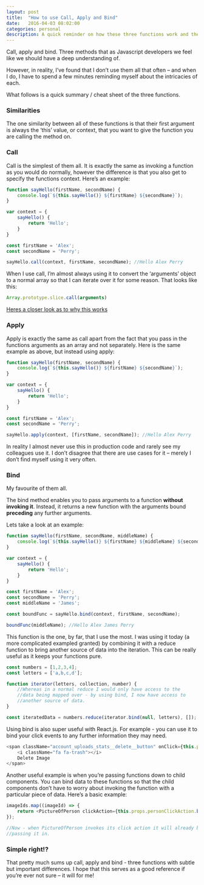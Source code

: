 ```yaml
---
layout: post
title:  "How to use Call, Apply and Bind"
date:   2016-04-03 08:02:00
categories: personal
description: A quick reminder on how these three functions work and the uses of each.
---
```


<p class="lead">Call, apply and bind. Three methods that as Javascript developers we feel like we should have a deep understanding of. </p>

However, in reality, I’ve found that I don’t use them all that often – and when I do, I have to spend a few minutes reminding myself about the intricacies of each.

What follows is a quick summary / cheat sheet of the three functions.

### Similarities

The one similarity between all of these functions is that their first argument is always the ‘this’ value, or context, that you want to give the function you are calling the method on.

### Call

Call is the simplest of them all. It is exactly the same as invoking a function as you would do normally, however the difference is that you also get to specify the functions context. Here’s an example:

```javascript
function sayHello(firstName, secondName) {
    console.log(`${this.sayHello()} ${firstName} ${secondName}`);
}

var context = {
    sayHello() {
        return 'Hello';
    }
}

const firstName = 'Alex';
const secondName = 'Perry';

sayHello.call(context, firstName, secondName); //Hello Alex Perry
```

When I use call, I’m almost always using it to convert the ‘arguments’ object to a normal array so that I can iterate over it for some reason. That looks like this:

```javascript
Array.prototype.slice.call(arguments)
```

[Heres a closer look as to why this works](http://stackoverflow.com/questions/960866/how-can-i-convert-the-arguments-object-to-an-array-in-javascript#answer-960870)

### Apply

Apply is exactly the same as call apart from the fact that you pass in the functions arguments as an array and not separately. Here is the same example as above, but instead using apply:

```javascript
function sayHello(firstName, secondName) {
    console.log(`${this.sayHello()} ${firstName} ${secondName}`);
}

var context = {
    sayHello() {
        return 'Hello';
    }
}

const firstName = 'Alex';
const secondName = 'Perry';

sayHello.apply(context, [firstName, secondName]); //Hello Alex Perry
```

In reality I almost never use this in production code and rarely see my colleagues use it. I don’t disagree that there are use cases for it – merely I don’t find myself using it very often.

### Bind

My favourite of them all.

The bind method enables you to pass arguments to a function **without invoking it**. Instead, it returns a new function with the arguments bound **preceding** any further arguments.

Lets take a look at an example:

```javascript
function sayHello(firstName, secondName, middleName) {
    console.log(`${this.sayHello()} ${firstName} ${middleName} ${secondName}`);
}

var context = {
    sayHello() {
        return 'Hello';
    }
}

const firstName = 'Alex';
const secondName = 'Perry';
const middleName = 'James';

const boundFunc = sayHello.bind(context, firstName, secondName);

boundFunc(middleName); //Hello Alex James Perry
```

This function is the one, by far, that I use the most. I was using it today (a more complicated exampled granted) by combining it with a reduce function to bring another source of data into the iteration. This can be really useful as it keeps your functions pure.

```javascript
const numbers = [1,2,3,4];
const letters = ['a,b,c,d'];

function iterator(letters, collection, number) {
    //Whereas in a normal reduce I would only have access to the
    //data being mapped over - by using bind, I now have access to
    //another source of data.
}

const iteratedData = numbers.reduce(iterator.bind(null, letters), []);
```

Using bind is also super useful with React.js. For example - you can use it to bind your click events to any further information they may need.

```javascript
<span className="account_uploads_stats__delete__button" onClick={this.props.deleteAction.bind(null, this.props.imageId)}>
    <i className="fa fa-trash"></i>
    Delete Image
</span>
```

Another useful example is when you’re passing functions down to child components. You can bind data to these functions so that the child components don’t have to worry about invoking the function with a particular piece of data. Here’s a basic example:

```javascript
imageIds.map((imageId) => {
    return <PictureOfPerson clickAction={this.props.personClickAction.bind(null, imageId)}/>
});

//Now - when PictureOfPerson invokes its click action it will already be aware of the imageId without explicity
//passing it in.
```

### Simple right!?

That pretty much sums up call, apply and bind - three functions with subtle but important differences. I hope that this serves as a good reference if you’re ever not sure – it will for me!
